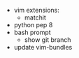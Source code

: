 * vim extensions:
  * matchit
* python pep 8
* bash prompt
  * show git branch
* update vim-bundles
